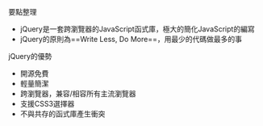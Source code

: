 要點整理
- jQuery是一套跨瀏覽器的JavaScript函式庫，極大的簡化JavaScript的編寫
- jQuery的原則為==Write Less, Do More==，用最少的代碼做最多的事

jQuery的優勢
- 開源免費
- 輕量簡潔
- 跨瀏覽器，兼容/相容所有主流瀏覽器
- 支援CSS3選擇器
- 不與共存的函式庫產生衝突